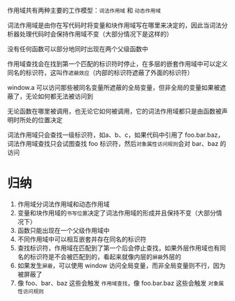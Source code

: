  

作用域共有两种主要的工作模型：`词法作用域` 和 `动态作用域`

词法作用域是由你在写代码时将变量和块作用域写在哪里来决定的，因此当词法分析器处理代码时会保持作用域不变（大部分情况下是这样的）

没有任何函数可以部分地同时出现在两个父级函数中

作用域查找会在找到第一个匹配的标识符时停止，在多层的嵌套作用域中可以定义同名的标识符，这叫作`遮蔽效应`（内部的标识符遮蔽了外面的标识符）

window.a 可以访问那些被同名变量所遮蔽的全局变量，但非全局的变量如果被遮蔽了，无论如何都无法被访问到

无论函数在哪里被调用，也无论它如何被调用，它的词法作用域都只是由函数被声明时所处的位置决定

词法作用域只会查找一级标识符，如a、b、c，如果代码中引用了 foo.bar.baz，词法作用域查找只会试图查找 foo 标识符，然后`对象属性访问规则`会对 bar、baz 的访问

# 归纳

1. 作用域分词法作用域和动态作用域
2. 变量和块作用域的`书写位置`决定了词法作用域的形成并且保持不变（大部分情况下）
3. 函数只能出现在一个父级作用域中
4. 不同作用域中可以相互嵌套并存在同名的标识符
5. 查找标识符，作用域在匹配到了第一个后会停止查找，如果外层作用域也有同名的标识符是不会被匹配到的，看起来就像内层的`屏蔽`外层的
6. 如果发生`屏蔽`，可以使用 window 访问全局变量，而非全局变量则不行，因为被屏蔽了
7. 像 foo、bar、baz 这些会触发 `作用域查找`，像 foo.bar.baz 这些会触发 `对象属性访问规则`
